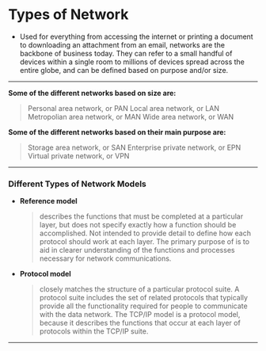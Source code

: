 # **Types of Network**

- Used for everything from accessing the internet or printing a document to downloading an attachment from an email, networks are the backbone of business today. They can refer to a small handful of devices within a single room to millions of devices spread across the entire globe, and can be defined based on purpose and/or size.
---
**Some of the different networks based on size are:**
> Personal area network, or PAN
> Local area network, or LAN
> Metropolian area network, or MAN
> Wide area network, or WAN

**Some of the different networks based on their main purpose are:**
> Storage area network, or SAN
> Enterprise private network, or EPN 
> Virtual private network, or VPN
---
### Different Types of Network Models

- **Reference model**
    > describes the functions that must be completed at a particular layer, but does not specify exactly how a function should be accomplished. Not intended to provide detail to define how each protocol should work at each layer. The primary purpose of is to aid in clearer understanding of the functions and processes necessary for network communications. 

- **Protocol model**
    > closely matches the structure of a particular protocol suite. A protocol suite includes the set of related protocols that typically provide all the functionality required for people to communicate with the data network. The TCP/IP model is a protocol model, because it describes the functions that occur at each layer of protocols within the TCP/IP suite.
---
